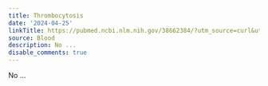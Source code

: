 ```yaml
---
title: Thrombocytosis
date: '2024-04-25'
linkTitle: https://pubmed.ncbi.nlm.nih.gov/38662384/?utm_source=curl&utm_medium=rss&utm_campaign=journals&utm_content=7603509&fc=None&ff=20240425181115&v=2.18.0.post9+e462414
source: Blood
description: No ...
disable_comments: true
---
```

No ...